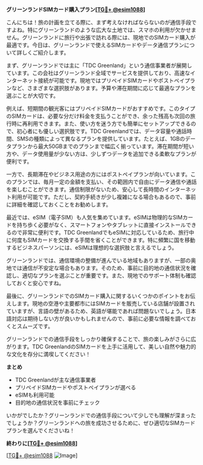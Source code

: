 **グリーンランドSIMカード購入プラン[[TG💪+ @esim1088](https://t.me/s/esim1088)]**

こんにちは！旅の計画を立てる際に、まず考えなければならないのが通信手段ですよね。特にグリーンランドのような広大な土地では、スマホの利用が欠かせません。グリーンランドに旅行や出張で訪れる際には、現地でのSIMカード購入が最適です。今日は、グリーンランドで使えるSIMカードやデータ通信プランについて詳しくご紹介します。

まず、グリーンランドでは主に「TDC Greenland」という通信事業者が展開しています。この会社はグリーンランド全域でサービスを提供しており、高速なインターネット接続が可能です。現地ではプリペイドSIMカードやポストペイプランなど、さまざまな選択肢があります。予算や滞在期間に応じて最適なプランを選ぶことが大切です。

例えば、短期間の観光客にはプリペイドSIMカードがおすすめです。このタイプのSIMカードは、必要な分だけ料金を支払うことができ、余った残高も次回の旅行時に再利用できます。また、使い方を迷う方でも簡単にセットアップできるので、初心者にも優しい選択肢です。TDC Greenlandでは、データ容量や通話時間、SMSの種類によって異なるプランを提供しています。たとえば、1GBのデータプランから最大50GBまでのプランまで幅広く揃っています。滞在期間が短い方や、データ使用量が少ない方は、少しずつデータを追加できる柔軟なプランが便利です。

一方で、長期滞在やビジネス用途の方にはポストペイプランが向いています。このプランでは、毎月一定の金額を支払い、その範囲内で自由にデータ通信や通話を楽しむことができます。通信制限がないため、安心して長時間のインターネット利用が可能です。ただし、契約手続きが少し複雑になる場合もあるので、事前に詳細を確認しておくことをお勧めします。

最近では、eSIM（電子SIM）も人気を集めています。eSIMは物理的なSIMカードを持ち歩く必要がなく、スマートフォンやタブレットに直接インストールできるので非常に便利です。TDC GreenlandでもeSIMに対応しているため、旅行中に何度もSIMカードを交換する手間を省くことができます。特に頻繁に国を移動するビジネスパーソンには、eSIMは理想的な選択肢と言えるでしょう。

グリーンランドでは、通信環境の整備が進んでいる地域もありますが、一部の奥地では通信が不安定な場合もあります。そのため、事前に目的地の通信状況を確認し、適切なプランを選ぶことが重要です。また、現地でのサポート体制も確認しておくと安心ですね。

最後に、グリーンランドでのSIMカード購入に関するいくつかのポイントをお伝えします。現地の空港や主要都市にはSIMカードを販売している店舗が設置されていますが、言語の壁があるため、英語が堪能であれば問題ないでしょう。日本語対応は期待しない方が良いかもしれませんので、事前に必要な情報を調べておくとスムーズです。

グリーンランドでの通信手段をしっかり確保することで、旅の楽しみがさらに広がります。TDC GreenlandのSIMカードを上手に活用して、美しい自然や魅力的な文化を存分に満喫してください！

**まとめ**
- TDC Greenlandが主な通信事業者
- プリペイドSIMカードやポストペイプランが選べる
- eSIMも利用可能
- 目的地の通信状況を事前にチェック

いかがでしたか？グリーンランドでの通信手段について少しでも理解が深まったでしょうか？グリーンランドへの旅を成功させるために、ぜひ適切なSIMカードプランを選んでくださいね！

**終わりに[[TG💪+ @esim1088](https://t.me/s/esim1088)]**

[[TG💪+ @esim1088](https://t.me/s/esim1088) ![Image](https://i.postimg.cc/Y0z9fWf4/image.png)]